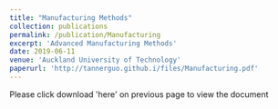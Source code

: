 ```yaml
---
title: "Manufacturing Methods"
collection: publications
permalink: /publication/Manufacturing
excerpt: 'Advanced Manufacturing Methods'
date: 2019-06-11
venue: 'Auckland University of Technology'
paperurl: 'http://tannerguo.github.i/files/Manufacturing.pdf'
---
```

Please click download 'here' on previous page to view the document
